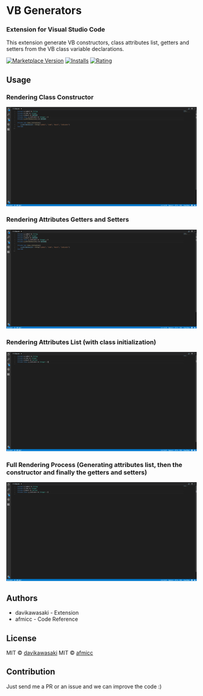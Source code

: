 # VB Generators
### Extension for Visual Studio Code 
This extension generate VB constructors, class attributes list, getters and setters from the VB class variable declarations.

[![Marketplace Version](https://vsmarketplacebadge.apphb.com/version/davikawasaki.VBGenerators.svg)](https://marketplace.visualstudio.com/items?itemName=davikawasaki.VBGenerators)
[![Installs](https://vsmarketplacebadge.apphb.com/installs/davikawasaki.VBGenerators.svg)](https://marketplace.visualstudio.com/items?itemName=davikawasaki.VBGenerators)
[![Rating](https://vsmarketplacebadge.apphb.com/rating-short/davikawasaki.VBGenerators.svg)](https://marketplace.visualstudio.com/items?itemName=davikawasaki.VBGenerators)

## Usage
### Rendering Class Constructor
![how use](https://raw.githubusercontent.com/davikawasaki/vb-vscode-generators/master/readme/render_constructor_v1.1.2.gif)

### Rendering Attributes Getters and Setters
![how use](https://raw.githubusercontent.com/davikawasaki/vb-vscode-generators/master/readme/render_getters_setters_v1.1.2.gif)

### Rendering Attributes List (with class initialization)
![how use](https://raw.githubusercontent.com/davikawasaki/vb-vscode-generators/master/readme/render_attributes_list_v1.1.2.gif)

### Full Rendering Process (Generating attributes list, then the constructor and finally the getters and setters)
![how use](https://raw.githubusercontent.com/davikawasaki/vb-vscode-generators/master/readme/render_full_process_v1.1.2.gif)

## Authors

* davikawasaki - Extension
* afmicc - Code Reference

## License
MIT © [davikawasaki](https://github.com/davikawasaki)
MIT © [afmicc](https://github.com/afmicc)

## Contribution
Just send me a PR or an issue and we can improve the code :)
